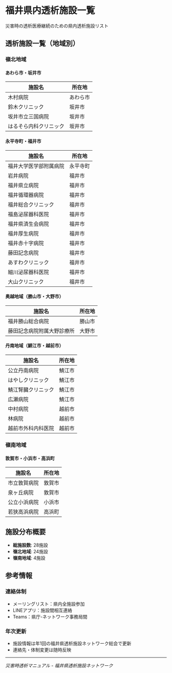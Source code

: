# 福井県内透析施設一覧

災害時の透析医療継続のための県内透析施設リスト

## 透析施設一覧（地域別）

### 嶺北地域

#### あわら市・坂井市
| 施設名 | 所在地 |
|--------|--------|
| 木村病院 | あわら市 |
| 鈴木クリニック | 坂井市 |
| 坂井市立三国病院 | 坂井市 |
| はるそら内科クリニック | 坂井市 |

#### 永平寺町・福井市
| 施設名 | 所在地 |
|--------|--------|
| 福井大学医学部附属病院 | 永平寺町 |
| 岩井病院 | 福井市 |
| 福井県立病院 | 福井市 |
| 福井循環器病院 | 福井市 |
| 福井総合クリニック | 福井市 |
| 福島泌尿器科医院 | 福井市 |
| 福井県済生会病院 | 福井市 |
| 福井厚生病院 | 福井市 |
| 福井赤十字病院 | 福井市 |
| 藤田記念病院 | 福井市 |
| あすわクリニック | 福井市 |
| 細川泌尿器科医院 | 福井市 |
| 大山クリニック | 福井市 |

#### 奥越地域（勝山市・大野市）
| 施設名 | 所在地 |
|--------|--------|
| 福井勝山総合病院 | 勝山市 |
| 藤田記念病院附属大野診療所 | 大野市 |

#### 丹南地域（鯖江市・越前市）
| 施設名 | 所在地 |
|--------|--------|
| 公立丹南病院 | 鯖江市 |
| はやしクリニック | 鯖江市 |
| 鯖江腎臓クリニック | 鯖江市 |
| 広瀬病院 | 鯖江市 |
| 中村病院 | 越前市 |
| 林病院 | 越前市 |
| 越前市外科内科医院 | 越前市 |

### 嶺南地域

#### 敦賀市・小浜市・高浜町
| 施設名 | 所在地 |
|--------|--------|
| 市立敦賀病院 | 敦賀市 |
| 泉ヶ丘病院 | 敦賀市 |
| 公立小浜病院 | 小浜市 |
| 若狭高浜病院 | 高浜町 |

## 施設分布概要

- **総施設数**: 28施設
- **嶺北地域**: 24施設
- **嶺南地域**: 4施設

## 参考情報

### 連絡体制
- メーリングリスト：県内全施設参加
- LINEアプリ：施設間相互連絡
- Teams：県庁-ネットワーク事務局間

### 年次更新
- 施設情報は年1回の福井県透析施設ネットワーク総会で更新
- 連絡先・体制変更は随時反映

---
*災害時透析マニュアル - 福井県透析施設ネットワーク*